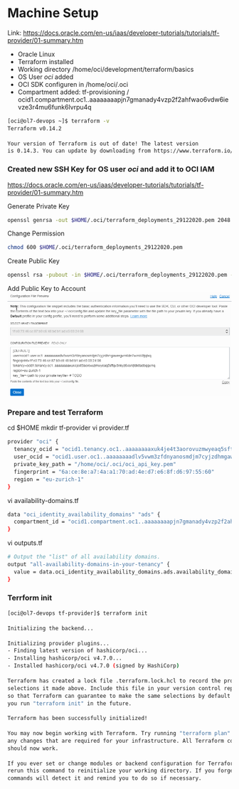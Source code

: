# Machine Setup

Link: https://docs.oracle.com/en-us/iaas/developer-tutorials/tutorials/tf-provider/01-summary.htm

- Oracle Linux
- Terraform installed
- Working directory /home/oci/development/terraform/basics
- OS User _oci_ added
- OCI SDK configuren in /home/oci/.oci
- Compartment added: tf-provisioning / ocid1.compartment.oc1..aaaaaaaapjn7gmanady4vzp2f2ahfwao6vdw6ievze3r4mu6funk6lvrpu4q

```bash
[oci@ol7-devops ~]$ terraform -v
Terraform v0.14.2

Your version of Terraform is out of date! The latest version
is 0.14.3. You can update by downloading from https://www.terraform.io/downloads.html
```
### Created new SSH Key for OS user _oci_ and add it to OCI IAM
https://docs.oracle.com/en-us/iaas/developer-tutorials/tutorials/tf-provider/01-summary.htm

Generate Private Key
```bash
openssl genrsa -out $HOME/.oci/terraform_deployments_29122020.pem 2048
```
Change Permission
```bash
chmod 600 $HOME/.oci/terraform_deployments_29122020.pem
```
Create Public Key
```bash
openssl rsa -pubout -in $HOME/.oci/terraform_deployments_29122020.pem -out $HOME/.oci/terraform_deployments_29122020_public.pem
```
Add Public Key to Account
![SSH Key added to OCI](./images/terraform_ssh_public_key_added.png)

### Prepare and test Terraform

cd $HOME
mkdir tf-provider
vi provider.tf

```bash
provider "oci" {
  tenancy_ocid = "ocid1.tenancy.oc1..aaaaaaaaxuk4je4t3aorovuzmwyeaq5sftqv3nkyz64snijtdkitadbqqxmq"
  user_ocid = "ocid1.user.oc1..aaaaaaaadlv5vwm3zfdnyanosmdjm7cyjzdhmgawregvm6de7wznb3fjqtxq"
  private_key_path = "/home/oci/.oci/oci_api_key.pem"
  fingerprint = "6a:ce:8e:a7:4a:a1:70:ad:4e:d7:e6:8f:d6:97:55:60"
  region = "eu-zurich-1"
}
```
vi availability-domains.tf
```bash
data "oci_identity_availability_domains" "ads" {
  compartment_id = "ocid1.compartment.oc1..aaaaaaaapjn7gmanady4vzp2f2ahfwao6vdw6ievze3r4mu6funk6lvrpu4q"
}
```


vi outputs.tf
```bash
# Output the "list" of all availability domains.
output "all-availability-domains-in-your-tenancy" {
  value = data.oci_identity_availability_domains.ads.availability_domains
}
```

### Terrform init
```bash
[oci@ol7-devops tf-provider]$ terraform init

Initializing the backend...

Initializing provider plugins...
- Finding latest version of hashicorp/oci...
- Installing hashicorp/oci v4.7.0...
- Installed hashicorp/oci v4.7.0 (signed by HashiCorp)

Terraform has created a lock file .terraform.lock.hcl to record the provider
selections it made above. Include this file in your version control repository
so that Terraform can guarantee to make the same selections by default when
you run "terraform init" in the future.

Terraform has been successfully initialized!

You may now begin working with Terraform. Try running "terraform plan" to see
any changes that are required for your infrastructure. All Terraform commands
should now work.

If you ever set or change modules or backend configuration for Terraform,
rerun this command to reinitialize your working directory. If you forget, other
commands will detect it and remind you to do so if necessary.
```
